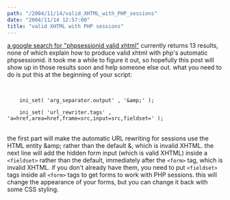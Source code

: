 ```yaml
---
path: "/2004/11/14/valid_XHTML_with_PHP_sessions" 
date: "2004/11/14 12:57:00" 
title: "valid XHTML with PHP sessions" 
---
```

<p><a href="http://www.google.com/search?q=phpsessionid+valid+xhtml">a google search for "phpsessionid valid xhtml"</a> currently returns 13 results, none of which explain how to produce valid xhtml with php's automatic phpsessionid. it took me a while to figure it out, so hopefully this post will show up in those results soon and help someone else out. what you need to do is put this at the beginning of your script:</p><br><code><br>    ini_set( 'arg_separator.output' , '&amp;amp;' );<br /><br>    ini_set( 'url_rewriter.tags' , 'a=href,area=href,frame=src,input=src,fieldset=' );<br></code><br><p>the first part will make the automatic URL rewriting for sessions use the HTML entity &amp;amp; rather than the default &amp;, which is invalid XHTML. the next line will add the hidden form input (which is valid XHTML) inside a <code>&lt;fieldset&gt;</code> rather than the default, immediately after the <code>&lt;form&gt;</code> tag, which is invalid XHTML. if you don't already have them, you need to put <code>&lt;fieldset&gt;</code> tags inside all <code>&lt;form&gt;</code> tags to get forms to work with PHP sessions. this will change the appearance of your forms, but you can change it back with some CSS styling.</p>